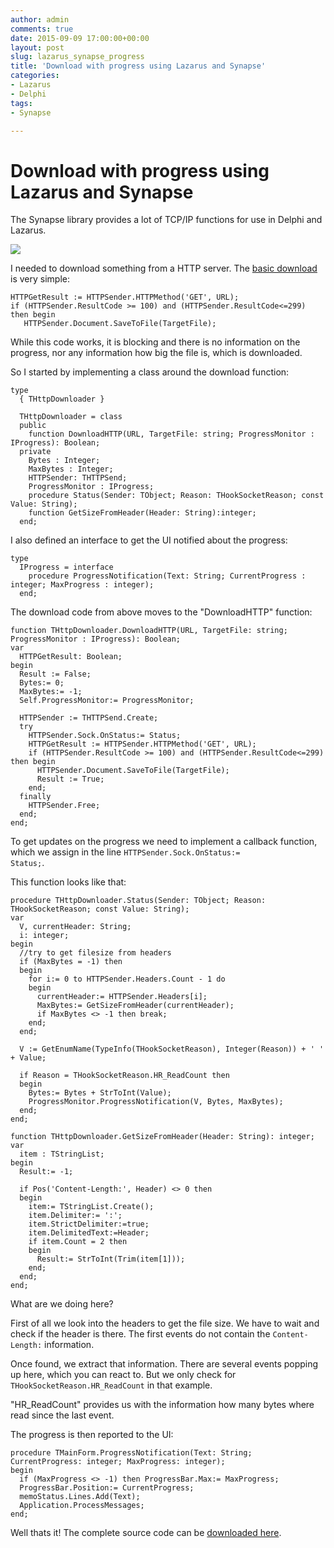 ```yaml
---
author: admin
comments: true
date: 2015-09-09 17:00:00+00:00
layout: post
slug: lazarus_synapse_progress
title: 'Download with progress using Lazarus and Synapse'
categories:
- Lazarus
- Delphi
tags:
- Synapse

---
```


# Download with progress using Lazarus and Synapse

The Synapse library provides a lot of TCP/IP functions for use in Delphi and Lazarus. 

![](/assets/uploads/2015/9/laz1.jpg)

I needed to download something from a HTTP server. The [basic download](http://wiki.freepascal.org/Synapse) is very simple: 

	HTTPGetResult := HTTPSender.HTTPMethod('GET', URL);
	if (HTTPSender.ResultCode >= 100) and (HTTPSender.ResultCode<=299) then begin
	   HTTPSender.Document.SaveToFile(TargetFile);

While this code works, it is blocking and there is no information on the progress, nor any information how big the file is, which is downloaded.

So I started by implementing a class around the download function:

	type
	  { THttpDownloader }
	
	  THttpDownloader = class
	  public
	    function DownloadHTTP(URL, TargetFile: string; ProgressMonitor : IProgress): Boolean;
	  private
	    Bytes : Integer;
	    MaxBytes : Integer;
	    HTTPSender: THTTPSend;
	    ProgressMonitor : IProgress;
	    procedure Status(Sender: TObject; Reason: THookSocketReason; const Value: String);
	    function GetSizeFromHeader(Header: String):integer;
	  end; 

I also defined an interface to get the UI notified about the progress:

	type
	  IProgress = interface
	    procedure ProgressNotification(Text: String; CurrentProgress : integer; MaxProgress : integer);
	  end;  

The download code from above moves to the "DownloadHTTP" function:

	function THttpDownloader.DownloadHTTP(URL, TargetFile: string; ProgressMonitor : IProgress): Boolean;
	var
	  HTTPGetResult: Boolean;
	begin
	  Result := False;
	  Bytes:= 0;
	  MaxBytes:= -1;
	  Self.ProgressMonitor:= ProgressMonitor;
	
	  HTTPSender := THTTPSend.Create;
	  try
	    HTTPSender.Sock.OnStatus:= Status;
	    HTTPGetResult := HTTPSender.HTTPMethod('GET', URL);
	    if (HTTPSender.ResultCode >= 100) and (HTTPSender.ResultCode<=299) then begin
	      HTTPSender.Document.SaveToFile(TargetFile);
	      Result := True;
	    end;
	  finally
	    HTTPSender.Free;
	  end;
	end;

To get updates on the progress we need to implement a callback function, which we assign in the line <code>HTTPSender.Sock.OnStatus:= Status;</code>.

This function looks like that:

	procedure THttpDownloader.Status(Sender: TObject; Reason: THookSocketReason; const Value: String);
	var
	  V, currentHeader: String;
	  i: integer;
	begin
	  //try to get filesize from headers
	  if (MaxBytes = -1) then
	  begin
	    for i:= 0 to HTTPSender.Headers.Count - 1 do
	    begin
	      currentHeader:= HTTPSender.Headers[i];
	      MaxBytes:= GetSizeFromHeader(currentHeader);
	      if MaxBytes <> -1 then break;
	    end;
	  end;
	
	  V := GetEnumName(TypeInfo(THookSocketReason), Integer(Reason)) + ' ' + Value;
	
	  if Reason = THookSocketReason.HR_ReadCount then
	  begin
	    Bytes:= Bytes + StrToInt(Value);
	    ProgressMonitor.ProgressNotification(V, Bytes, MaxBytes);
	  end;
	end;   
	
	function THttpDownloader.GetSizeFromHeader(Header: String): integer;
	var
	  item : TStringList;
	begin
	  Result:= -1;
	
	  if Pos('Content-Length:', Header) <> 0 then
	  begin
	    item:= TStringList.Create();
	    item.Delimiter:= ':';
	    item.StrictDelimiter:=true;
	    item.DelimitedText:=Header;
	    if item.Count = 2 then
	    begin
	      Result:= StrToInt(Trim(item[1]));
	    end;
	  end;
	end;     
	         
What are we doing here? 

First of all we look into the headers to get the file size. We have to wait and check if the header is there. The first events do not contain the <code>Content-Length:</code> information. 

Once found, we extract that information. There are several events popping up here, which you can react to. But we only check for <code>THookSocketReason.HR_ReadCount</code> in that example. 

"HR_ReadCount" provides us with the information how many bytes where read since the last event. 

The progress is then reported to the UI:

	procedure TMainForm.ProgressNotification(Text: String; CurrentProgress: integer; MaxProgress: integer);
	begin
	  if (MaxProgress <> -1) then ProgressBar.Max:= MaxProgress;
	  ProgressBar.Position:= CurrentProgress;
	  memoStatus.Lines.Add(Text);
	  Application.ProcessMessages;
	end;

Well thats it! The complete source code can be [downloaded here](/assets/uploads/2015/9/laz_downloader.zip).